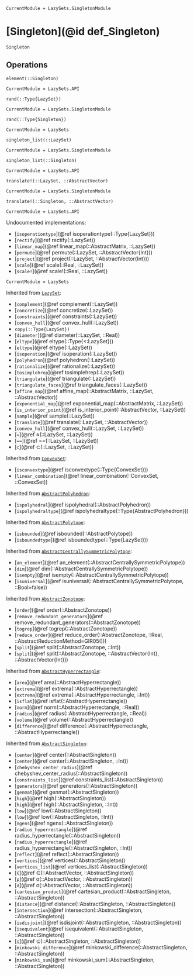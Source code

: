 ```@meta
CurrentModule = LazySets.SingletonModule
```

# [Singleton](@id def_Singleton)

```@docs
Singleton
```

## Operations

```@docs
element(::Singleton)
```
```@meta
CurrentModule = LazySets.API
```
```@docs; canonical=false
rand(::Type{LazySet})
```
```@meta
CurrentModule = LazySets.SingletonModule
```
```@docs
rand(::Type{Singleton})
```
```@meta
CurrentModule = LazySets
```
```@docs; canonical=false
singleton_list(::LazySet)
```
```@meta
CurrentModule = LazySets.SingletonModule
```
```@docs
singleton_list(::Singleton)
```
```@meta
CurrentModule = LazySets.API
```
```@docs; canonical=false
translate!(::LazySet, ::AbstractVector)
```
```@meta
CurrentModule = LazySets.SingletonModule
```
```@docs
translate!(::Singleton, ::AbstractVector)
```

```@meta
CurrentModule = LazySets.API
```

Undocumented implementations:

* [`isoperationtype`](@ref isoperationtype(::Type{LazySet}))
* [`rectify`](@ref rectify(::LazySet))
* [`linear_map`](@ref linear_map(::AbstractMatrix, ::LazySet))
* [`permute`](@ref permute(::LazySet, ::AbstractVector{Int}))
* [`project`](@ref project(::LazySet, ::AbstractVector{Int}))
* [`scale`](@ref scale(::Real, ::LazySet))
* [`scale!`](@ref scale!(::Real, ::LazySet))

```@meta
CurrentModule = LazySets
```

Inherited from [`LazySet`](@ref):
* [`complement`](@ref complement(::LazySet))
* [`concretize`](@ref concretize(::LazySet))
* [`constraints`](@ref constraints(::LazySet))
* [`convex_hull`](@ref convex_hull(::LazySet))
* `copy(::Type{LazySet})`
* [`diameter`](@ref diameter(::LazySet, ::Real))
* [`eltype`](@ref eltype(::Type{<:LazySet}))
* [`eltype`](@ref eltype(::LazySet))
* [`isoperation`](@ref isoperation(::LazySet))
* [`polyhedron`](@ref polyhedron(::LazySet))
* [`rationalize`](@ref rationalize(::LazySet))
* [`tosimplehrep`](@ref tosimplehrep(::LazySet))
* [`triangulate`](@ref triangulate(::LazySet))
* [`triangulate_faces`](@ref triangulate_faces(::LazySet))
* [`affine_map`](@ref affine_map(::AbstractMatrix, ::LazySet, ::AbstractVector))
* [`exponential_map`](@ref exponential_map(::AbstractMatrix, ::LazySet))
* [`is_interior_point`](@ref is_interior_point(::AbstractVector, ::LazySet))
* [`sample`](@ref sample(::LazySet))
* [`translate`](@ref translate(::LazySet, ::AbstractVector))
* [`convex_hull`](@ref convex_hull(::LazySet, ::LazySet))
* [`≈`](@ref ≈(::LazySet, ::LazySet))
* [`==`](@ref ==(::LazySet, ::LazySet))
* [`⊂`](@ref ⊂(::LazySet, ::LazySet))

Inherited from [`ConvexSet`](@ref):
* [`isconvextype`](@ref isconvextype(::Type{ConvexSet}))
* [`linear_combination`](@ref linear_combination(::ConvexSet, ::ConvexSet))

Inherited from [`AbstractPolyhedron`](@ref):
* [`ispolyhedral`](@ref ispolyhedral(::AbstractPolyhedron))
* [`ispolyhedraltype`](@ref ispolyhedraltype(::Type{AbstractPolyhedron}))

Inherited from [`AbstractPolytope`](@ref):
* [`isbounded`](@ref isbounded(::AbstractPolytope))
* [`isboundedtype`](@ref isboundedtype(::Type{LazySet}))

Inherited from [`AbstractCentrallySymmetricPolytope`](@ref):
* [`an_element`](@ref an_element(::AbstractCentrallySymmetricPolytope))
* [`dim`](@ref dim(::AbstractCentrallySymmetricPolytope))
* [`isempty`](@ref isempty(::AbstractCentrallySymmetricPolytope))
* [`isuniversal`](@ref isuniversal(::AbstractCentrallySymmetricPolytope, ::Bool=false))

Inherited from [`AbstractZonotope`](@ref):
* [`order`](@ref order(::AbstractZonotope))
* [`remove_redundant_generators`](@ref remove_redundant_generators(::AbstractZonotope))
* [`togrep`](@ref togrep(::AbstractZonotope))
* [`reduce_order`](@ref reduce_order(::AbstractZonotope, ::Real, ::AbstractReductionMethod=GIR05()))
* [`split`](@ref split(::AbstractZonotope, ::Int))
* [`split`](@ref split(::AbstractZonotope, ::AbstractVector{Int}, ::AbstractVector{Int}))

Inherited from [`AbstractHyperrectangle`](@ref):
* [`area`](@ref area(::AbstractHyperrectangle))
* [`extrema`](@ref extrema(::AbstractHyperrectangle))
* [`extrema`](@ref extrema(::AbstractHyperrectangle, ::Int))
* [`isflat`](@ref isflat(::AbstractHyperrectangle))
* [`norm`](@ref norm(::AbstractHyperrectangle, ::Real))
* [`radius`](@ref radius(::AbstractHyperrectangle, ::Real))
* [`volume`](@ref volume(::AbstractHyperrectangle))
* [`difference`](@ref difference(::AbstractHyperrectangle, ::AbstractHyperrectangle))

Inherited from [`AbstractSingleton`](@ref):
* [`center`](@ref center(::AbstractSingleton))
* [`center`](@ref center(::AbstractSingleton, ::Int))
* [`chebyshev_center_radius`](@ref chebyshev_center_radius(::AbstractSingleton))
* [`constraints_list`](@ref constraints_list(::AbstractSingleton))
* [`generators`](@ref generators(::AbstractSingleton))
* [`genmat`](@ref genmat(::AbstractSingleton))
* [`high`](@ref high(::AbstractSingleton))
* [`high`](@ref high(::AbstractSingleton, ::Int))
* [`low`](@ref low(::AbstractSingleton))
* [`low`](@ref low(::AbstractSingleton, ::Int))
* [`ngens`](@ref ngens(::AbstractSingleton))
* [`radius_hyperrectangle`](@ref radius_hyperrectangle(::AbstractSingleton))
* [`radius_hyperrectangle`](@ref radius_hyperrectangle(::AbstractSingleton, ::Int))
* [`reflect`](@ref reflect(::AbstractSingleton))
* [`vertices`](@ref vertices(::AbstractSingleton))
* [`vertices_list`](@ref vertices_list(::AbstractSingleton))
* [`∈`](@ref ∈(::AbstractVector, ::AbstractSingleton))
* [`ρ`](@ref σ(::AbstractVector, ::AbstractSingleton))
* [`σ`](@ref σ(::AbstractVector, ::AbstractSingleton))
* [`cartesian_product`](@ref cartesian_product(::AbstractSingleton, ::AbstractSingleton))
* [`distance`](@ref distance(::AbstractSingleton, ::AbstractSingleton))
* [`intersection`](@ref intersection(::AbstractSingleton, ::AbstractSingleton))
* [`isdisjoint`](@ref isdisjoint(::AbstractSingleton, ::AbstractSingleton))
* [`isequivalent`](@ref isequivalent(::AbstractSingleton, ::AbstractSingleton))
* [`⊆`](@ref ⊆(::AbstractSingleton, ::AbstractSingleton))
* [`minkowski_difference`](@ref minkowski_difference(::AbstractSingleton, ::AbstractSingleton))
* [`minkowski_sum`](@ref minkowski_sum(::AbstractSingleton, ::AbstractSingleton))
